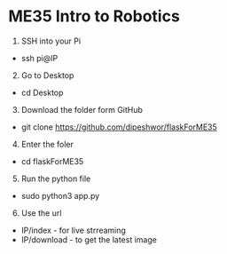 # ME35 Intro to Robotics 
1. SSH into your Pi 
  - ssh pi@IP
2. Go to Desktop 
  - cd Desktop
3. Download the folder form GitHub 
  - git clone https://github.com/dipeshwor/flaskForME35
4. Enter the foler
  - cd flaskForME35
5. Run the python file
  - sudo python3 app.py
6. Use the url 
  - IP/index - for live strreaming
  - IP/download - to get the latest image
 
